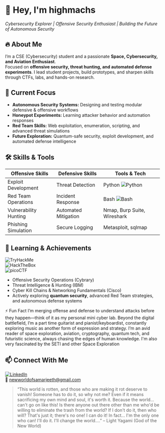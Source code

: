# 👋 Hey, I'm highmachs
*Cybersecurity Explorer | Offensive Security Enthusiast | Building the Future of Autonomous Security*


## 🔥 About Me
I’m a CSE (Cybersecurity) student and a passionate **Space, Cybersecurity, and Aviation Enthusiast**.  
Focused on **offensive security, threat hunting, and automated defense experiments**. I lead student projects, build prototypes, and sharpen skills through CTFs, labs, and hands-on research.


## 🚀 Current Focus
- **Autonomous Security Systems:** Designing and testing modular defensive & offensive workflows  
- **Honeypot Experiments:** Learning attacker behavior and automation responses  
- **Red Team Skills:** Web exploitation, enumeration, scripting, and advanced threat simulations  
- **Future Exploration:** Quantum-safe security, exploit development, and automated defense intelligence  


## 🛠 Skills & Tools

| Offensive Skills        | Defensive Skills        | Tools & Tech                |
|------------------------|------------------------|-----------------------------|
| Exploit Development    | Threat Detection       | Python ![Python](https://img.shields.io/badge/Python-60%25-yellowgreen) |
| Red Team Operations    | Incident Response      | Bash ![Bash](https://img.shields.io/badge/Bash-50%25-blue) |
| Vulnerability Hunting  | Automated Mitigation   | Nmap, Burp Suite, Wireshark |
| Phishing Simulation    | Secure Logging         | Metasploit, sqlmap |


## 🌱 Learning & Achievements
![TryHackMe](https://img.shields.io/badge/TryHackMe-Active-blue)  
![HackTheBox](https://img.shields.io/badge/HackTheBox-Active-green)  
![picoCTF](https://img.shields.io/badge/picoCTF-Active-red)  

- Offensive Security Operations (Cybrary)  
- Threat Intelligence & Hunting (IBM)  
- Cyber Kill Chains & Networking Fundamentals (Cisco)  
- Actively exploring **quantum security**, advanced Red Team strategies, and autonomous defense systems  

⚡ Fun Fact
I’m merging offense and defense to understand attacks before they happen—think of it as my personal mini cyber lab. 
Beyond the digital battlefield, I’m a part time guitarist and pianist/keyboardist, constantly exploring music as another form of expression and strategy. I’m an avid reader of space exploration, aviation, cryptography, quantum tech, and futuristic science, always chasing the edges of human knowledge. I'm also very fascinated by the SETI and other Space Exploration

## 📫 Connect With Me
[![LinkedIn](https://img.shields.io/badge/LinkedIn-Connect-blue?logo=linkedin&logoColor=white)](https://www.linkedin.com/in/newworldofsamarjeeth/)  
📧 newworldofsamarjeeth@gmail.com  


> “This world is rotten, and those who are making it rot deserve to vanish! Someone has to do it, so why not me? Even if it means sacrificing my own mind and soul, it's worth it. Because the world... can't go on like this! Is there anyone out there other than me who'd be willing to eliminate the trash from the world? If I don't do it, then who will? That's just it; there's no one! I can do it! In fact... I'm the only one who can! I'll do it. I'll change the world....” – Light Yagami (God of the New World)
